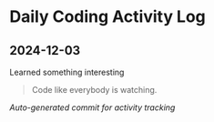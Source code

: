# Daily Coding Activity Log

## 2024-12-03

Learned something interesting

> Code like everybody is watching.

*Auto-generated commit for activity tracking*
